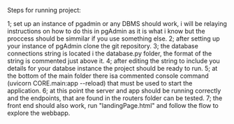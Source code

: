 Steps for running project:

1; set up an instance of pgadmin or any DBMS should work, i will be relaying instructions on how to do this in pgAdmin as it is what i know but the proccess should be simmilar if you use something else.
2; after setting up your instance of pgAdmin clone the git repository.
3; the database connections string is located i the database.py folder, the format of the string is commented just above it.
4; after editing the string to include you details for your databse instance the project should be ready to run.
5; at the bottom of the main folder there isa commented console command (uvicorn CORE.main:app --reload) that must be used to start the application.
6; at this point the server and app should be running correctly and the endpoints, that are found in the routers folder can be tested.
7; the front end should also work, run "landingPage.html" and follow the flow to explore the webbapp.
